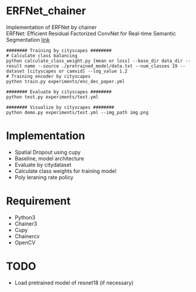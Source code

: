 # ERFNet_chainer
Implementation of ERFNet by chainer  
ERFNet: Efficient Residual Factorized ConvNet for
Real-time Semantic Segmentation [link](http://www.robesafe.uah.es/personal/eduardo.romera/pdfs/Romera17tits.pdf)
```
######## Training by cityscapes ########
# Calculate class balancing
python calculate_class_weight.py [mean or loss] --base_dir data_dir --result name --source ./pretrained_model/data.txt --num_classes 19 --dataset [cityscapes or camvid] --log_value 1.2
# Training encoder by cityscapes
python train.py experiments/enc_dec_paper.yml

######## Evaluate by cityscapes ########
python test.py experiments/test.yml

######## Visualize by cityscapes ########
python demo.py experiments/test.yml --img_path img.png
```

# Implementation
- Spatial Dropout using cupy
- Baseline, model architecture
- Evaluate by citydataset
- Calculate class weights for training model
- Poly leraning rate policy

# Requirement
- Python3
- Chainer3
- Cupy
- Chainercv
- OpenCV

# TODO
- Load pretrained model of resnet18 (if necessary)
